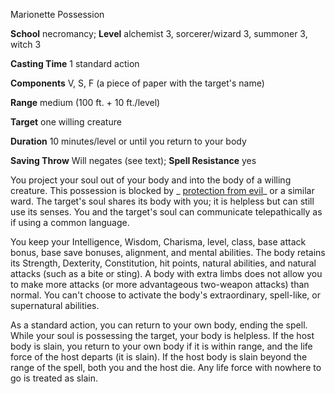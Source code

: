 Marionette Possession

**School** necromancy; **Level** alchemist 3, sorcerer/wizard 3, summoner 3, witch 3

**Casting Time** 1 standard action

**Components** V, S, F (a piece of paper with the target's name)

**Range** medium (100 ft. + 10 ft./level)

**Target** one willing creature

**Duration** 10 minutes/level or until you return to your body

**Saving Throw** Will negates (see text); **Spell Resistance** yes

You project your soul out of your body and into the body of a willing creature. This possession is blocked by _ [protection from evil](spells/protectionFromEvil.md#_protection-from-evil)_ or a similar ward. The target's soul shares its body with you; it is helpless but can still use its senses. You and the target's soul can communicate telepathically as if using a common language.

You keep your Intelligence, Wisdom, Charisma, level, class, base attack bonus, base save bonuses, alignment, and mental abilities. The body retains its Strength, Dexterity, Constitution, hit points, natural abilities, and natural attacks (such as a bite or sting). A body with extra limbs does not allow you to make more attacks (or more advantageous two-weapon attacks) than normal. You can't choose to activate the body's extraordinary, spell-like, or supernatural abilities.

As a standard action, you can return to your own body, ending the spell. While your soul is possessing the target, your body is helpless. If the host body is slain, you return to your own body if it is within range, and the life force of the host departs (it is slain). If the host body is slain beyond the range of the spell, both you and the host die. Any life force with nowhere to go is treated as slain.

